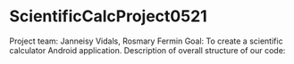 # ScientificCalcProject0521
Project team: Janneisy Vidals, Rosmary Fermin
Goal: To create a scientific calculator Android application.
Description of overall structure of our code: 
